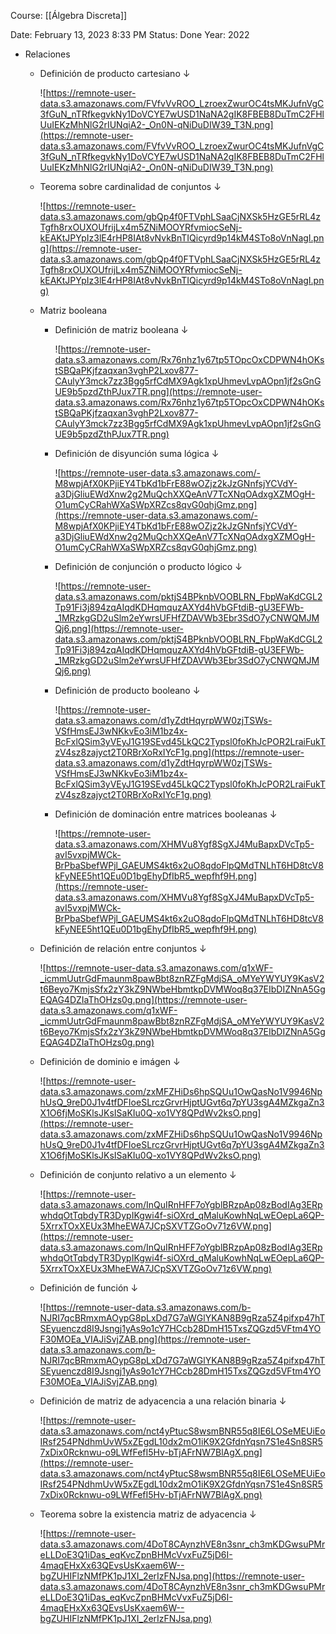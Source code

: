 Course: [[Álgebra Discreta]]

Date: February 13, 2023 8:33 PM
Status: Done
Year: 2022

- Relaciones
    - Definición de producto cartesiano ↓
        
        ![https://remnote-user-data.s3.amazonaws.com/FVfvVvROO_LzroexZwurOC4tsMKJufnVgC3fGuN_nTRfkegvkNy1DoVCYE7wUSD1NaNA2gIK8FBEB8DuTmC2FHlUuIEKzMhNlG2rIUNqiA2-_On0N-qNiDuDIW39_T3N.png](https://remnote-user-data.s3.amazonaws.com/FVfvVvROO_LzroexZwurOC4tsMKJufnVgC3fGuN_nTRfkegvkNy1DoVCYE7wUSD1NaNA2gIK8FBEB8DuTmC2FHlUuIEKzMhNlG2rIUNqiA2-_On0N-qNiDuDIW39_T3N.png)
        
    - Teorema sobre cardinalidad de conjuntos ↓
        
        ![https://remnote-user-data.s3.amazonaws.com/gbQp4f0FTVphLSaaCjNXSk5HzGE5rRL4zTgfh8rxOUXOUfrijLx4m5ZNiMOOYRfvmiocSeNj-kEAKtJPYpIz3lE4rHP8IAt8vNvkBnTIQicyrd9p14kM4STo8oVnNagI.png](https://remnote-user-data.s3.amazonaws.com/gbQp4f0FTVphLSaaCjNXSk5HzGE5rRL4zTgfh8rxOUXOUfrijLx4m5ZNiMOOYRfvmiocSeNj-kEAKtJPYpIz3lE4rHP8IAt8vNvkBnTIQicyrd9p14kM4STo8oVnNagI.png)
        
    - Matriz booleana
        - Definición de matriz booleana ↓
            
            ![https://remnote-user-data.s3.amazonaws.com/Rx76nhz1y67tp5TOpcOxCDPWN4hOKstSBQaPKjfzaqxan3vghP2Lxov877-CAulyY3mck7zz3Bgg5rfCdMX9Agk1xpUhmevLvpAOpn1jf2sGnGUE9b5pzdZthPJux7TR.png](https://remnote-user-data.s3.amazonaws.com/Rx76nhz1y67tp5TOpcOxCDPWN4hOKstSBQaPKjfzaqxan3vghP2Lxov877-CAulyY3mck7zz3Bgg5rfCdMX9Agk1xpUhmevLvpAOpn1jf2sGnGUE9b5pzdZthPJux7TR.png)
            
        - Definición de disyunción suma lógica ↓
            
            ![https://remnote-user-data.s3.amazonaws.com/-M8wpjAfX0KPjiEY4TbKd1bFrE88wOZjz2kJzGNnfsjYCVdY-a3DjGliuEWdXnw2g2MuQchXXQeAnV7TcXNqOAdxgXZMOgH-O1umCyCRahWXaSWpXRZcs8qvG0qhjGmz.png](https://remnote-user-data.s3.amazonaws.com/-M8wpjAfX0KPjiEY4TbKd1bFrE88wOZjz2kJzGNnfsjYCVdY-a3DjGliuEWdXnw2g2MuQchXXQeAnV7TcXNqOAdxgXZMOgH-O1umCyCRahWXaSWpXRZcs8qvG0qhjGmz.png)
            
        - Definición de conjunción o producto lógico ↓
            
            ![https://remnote-user-data.s3.amazonaws.com/pktjS4BPknbVOOBLRN_FbpWaKdCGL2Tp91Fi3j894zqAIqdKDHqmquzAXYd4hVbGFtdiB-gU3EFWb-_1MRzkgGD2uSlm2eYwrsUFHfZDAVWb3Ebr3SdO7yCNWQMJMQj6.png](https://remnote-user-data.s3.amazonaws.com/pktjS4BPknbVOOBLRN_FbpWaKdCGL2Tp91Fi3j894zqAIqdKDHqmquzAXYd4hVbGFtdiB-gU3EFWb-_1MRzkgGD2uSlm2eYwrsUFHfZDAVWb3Ebr3SdO7yCNWQMJMQj6.png)
            
        - Definición de producto booleano ↓
            
            ![https://remnote-user-data.s3.amazonaws.com/d1yZdtHqyrpWW0zjTSWs-VSfHmsEJ3wNKkvEo3iM1bz4x-BcFxlQSim3yVEyJ1G19SEvd45LkQC2Typsl0foKhJcPOR2LraiFukTzV4sz8zajyct2T0RBrXoRxIYcF1g.png](https://remnote-user-data.s3.amazonaws.com/d1yZdtHqyrpWW0zjTSWs-VSfHmsEJ3wNKkvEo3iM1bz4x-BcFxlQSim3yVEyJ1G19SEvd45LkQC2Typsl0foKhJcPOR2LraiFukTzV4sz8zajyct2T0RBrXoRxIYcF1g.png)
            
        - Definición de dominación entre matrices booleanas ↓
            
            ![https://remnote-user-data.s3.amazonaws.com/XHMVu8Ygf8SgXJ4MuBapxDVcTp5-avI5vxpjMWCk-BrPbaSbefWPjl_GAEUMS4kt6x2uO8qdoFlpQMdTNLhT6HD8tcV8kFyNEE5ht1QEu0D1bgEhyDfIbR5_wepfhf9H.png](https://remnote-user-data.s3.amazonaws.com/XHMVu8Ygf8SgXJ4MuBapxDVcTp5-avI5vxpjMWCk-BrPbaSbefWPjl_GAEUMS4kt6x2uO8qdoFlpQMdTNLhT6HD8tcV8kFyNEE5ht1QEu0D1bgEhyDfIbR5_wepfhf9H.png)
            
    - Definición de relación entre conjuntos ↓
        
        ![https://remnote-user-data.s3.amazonaws.com/q1xWF-_icmmUutrGdFmaunm8pawBbt8znRZFgMdjSA_oMYeYWYUY9KasV2t6Beyo7KmjsSfx2zY3kZ9NWbeHbmtkpDVMWoq8q37EIbDIZNnA5GgEQAG4DZIaThOHzs0g.png](https://remnote-user-data.s3.amazonaws.com/q1xWF-_icmmUutrGdFmaunm8pawBbt8znRZFgMdjSA_oMYeYWYUY9KasV2t6Beyo7KmjsSfx2zY3kZ9NWbeHbmtkpDVMWoq8q37EIbDIZNnA5GgEQAG4DZIaThOHzs0g.png)
        
    - Definición de dominio e imágen ↓
        
        ![https://remnote-user-data.s3.amazonaws.com/zxMFZHiDs6hpSQUu1OwQasNo1V9946NphUsQ_9reD0J1v4tfDFIoeSLrczGrvrHjptUGvt6q7pYU3sgA4MZkgaZn3X1O6fjMoSKlsJKsISaKIu0Q-xo1VY8QPdWv2ksO.png](https://remnote-user-data.s3.amazonaws.com/zxMFZHiDs6hpSQUu1OwQasNo1V9946NphUsQ_9reD0J1v4tfDFIoeSLrczGrvrHjptUGvt6q7pYU3sgA4MZkgaZn3X1O6fjMoSKlsJKsISaKIu0Q-xo1VY8QPdWv2ksO.png)
        
    - Definición de conjunto relativo a un elemento ↓
        
        ![https://remnote-user-data.s3.amazonaws.com/InQuIRnHFF7oYgblBRzpAp08zBodIAg3ERpwhdqOtTqbdyTR3DypIKgwi4f-siOXrd_qMaluKowhNqLwEOepLa6QP-5XrrxTOxXEUx3MheEWA7JCpSXVTZGoOv71z6VW.png](https://remnote-user-data.s3.amazonaws.com/InQuIRnHFF7oYgblBRzpAp08zBodIAg3ERpwhdqOtTqbdyTR3DypIKgwi4f-siOXrd_qMaluKowhNqLwEOepLa6QP-5XrrxTOxXEUx3MheEWA7JCpSXVTZGoOv71z6VW.png)
        
    - Definición de función ↓
        
        ![https://remnote-user-data.s3.amazonaws.com/b-NJRI7qcBRmxmAOypG8pLxDd7G7aWGlYKAN8B9gRza5Z4pifxp47hTSEyuenczd8I9Jsngj1yAs9o1cY7HCcb28DmH15TxsZQGzd5VFtm4YOF30MOEa_VIAJiSvjZAB.png](https://remnote-user-data.s3.amazonaws.com/b-NJRI7qcBRmxmAOypG8pLxDd7G7aWGlYKAN8B9gRza5Z4pifxp47hTSEyuenczd8I9Jsngj1yAs9o1cY7HCcb28DmH15TxsZQGzd5VFtm4YOF30MOEa_VIAJiSvjZAB.png)
        
    - Definición de matriz de adyacencia a una relación binaria ↓
        
        ![https://remnote-user-data.s3.amazonaws.com/nct4yPtucS8wsmBNR55q8IE6LOSeMEUiEoIRsf254PNdhmUvW5xZEgdL10dx2mO1iK9X2GfdnYqsn7S1e4Sn8SR57xDix0Rcknwu-o9LWfFefI5Hv-bTjAFrNW7BlAgX.png](https://remnote-user-data.s3.amazonaws.com/nct4yPtucS8wsmBNR55q8IE6LOSeMEUiEoIRsf254PNdhmUvW5xZEgdL10dx2mO1iK9X2GfdnYqsn7S1e4Sn8SR57xDix0Rcknwu-o9LWfFefI5Hv-bTjAFrNW7BlAgX.png)
        
    - Teorema sobre la existencia matriz de adyacencia ↓
        
        ![https://remnote-user-data.s3.amazonaws.com/4DoT8CAynzhVE8n3snr_ch3mKDGwsuPMreLLDoE3Q1iDas_eqKvcZpnBHMcVvxFuZ5jD6I-4maqEHxXx63QEvsUsKxaem6W--bgZUHIFlzNMfPK1pJ1XI_2erIzFNJsa.png](https://remnote-user-data.s3.amazonaws.com/4DoT8CAynzhVE8n3snr_ch3mKDGwsuPMreLLDoE3Q1iDas_eqKvcZpnBHMcVvxFuZ5jD6I-4maqEHxXx63QEvsUsKxaem6W--bgZUHIFlzNMfPK1pJ1XI_2erIzFNJsa.png)